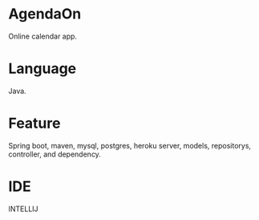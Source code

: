 # AgendaOn
 Online calendar app.
 
# Language
 Java.
 
# Feature
 Spring boot, maven, mysql, postgres, heroku server, models, repositorys, controller, and dependency.
 
# IDE
 INTELLIJ

